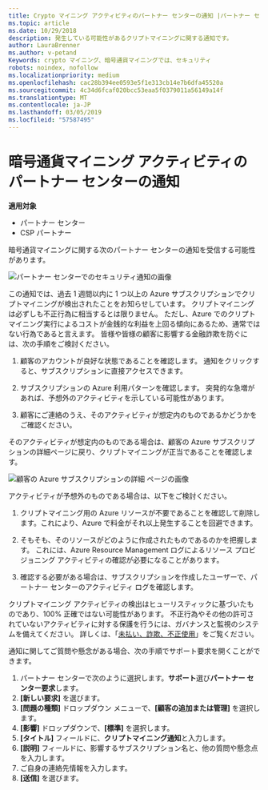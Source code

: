 ```yaml
---
title: Crypto マイニング アクティビティのパートナー センターの通知 |パートナー センター
ms.topic: article
ms.date: 10/29/2018
description: 発生している可能性があるクリプトマイニングに関する通知です。
author: LauraBrenner
ms.author: v-petand
Keywords: crypto マイニング、暗号通貨マイニングでは、セキュリティ
robots: noindex, nofollow
ms.localizationpriority: medium
ms.openlocfilehash: cac28b394ee0593e5f1e313cb14e7b6dfa45520a
ms.sourcegitcommit: 4c34d6fcaf020bcc53eaa5f0379011a56149a14f
ms.translationtype: MT
ms.contentlocale: ja-JP
ms.lasthandoff: 03/05/2019
ms.locfileid: "57587495"
---
```

# <a name="partner-center-notification-for-cryptocurrency-mining-activity"></a>暗号通貨マイニング アクティビティのパートナー センターの通知

**適用対象**

-  パートナー センター
-  CSP パートナー

暗号通貨マイニングに関する次のパートナー センターの通知を受信する可能性があります。
 
![パートナー センターでのセキュリティ通知の画像](images/crypto1.png)

この通知では、過去 1 週間以内に 1 つ以上の Azure サブスクリプションでクリプトマイニングが検出されたことをお知らせしています。 クリプトマイニングは必ずしも不正行為に相当するとは限りません。 ただし、Azure でのクリプトマイニング実行によるコストが金銭的な利益を上回る傾向にあるため、通常ではない行為であると言えます。 皆様や皆様の顧客に影響する金融詐欺を防ぐには、次の手順をご検討ください。

1.  顧客のアカウントが良好な状態であることを確認します。 通知をクリックすると、サブスクリプションに直接アクセスできます。

2.  サブスクリプションの Azure 利用パターンを確認します。 突発的な急増があれば、予想外のアクティビティを示している可能性があります。

3.  顧客にご連絡のうえ、そのアクティビティが想定内のものであるかどうかをご確認ください。

そのアクティビティが想定内のものである場合は、顧客の Azure サブスクリプションの詳細ページに戻り、クリプトマイニングが正当であることを確認します。 


![顧客の Azure サブスクリプションの詳細 ページの画像](images/crypto2.png)

アクティビティが予想外のものである場合は、以下をご検討ください。

1.  クリプトマイニング用の Azure リソースが不要であることを確認して削除します。これにより、Azure で料金がそれ以上発生することを回避できます。

2.  そもそも、そのリソースがどのように作成されたものであるのかを把握します。 これには、Azure Resource Management ログによるリソース プロビジョニング アクティビティの確認が必要になることがあります。

3.  確認する必要がある場合は、サブスクリプションを作成したユーザーで、パートナー センターのアクティビティ ログを確認します。

クリプトマイニング アクティビティの検出はヒューリスティックに基づいたものであり、100% 正確ではない可能性があります。 不正行為やその他の許可されていないアクティビティに対する保護を行うには、ガバナンスと監視のシステムを備えてください。 詳しくは、「[未払い、詐欺、不正使用](https://docs.microsoft.com/partner-center/non-payment--fraud--or-misuse)」をご覧ください。

通知に関してご質問や懸念がある場合、次の手順でサポート要求を開くことができます。

1.  パートナー センターで次のように選択します。**サポート**選び**パートナー センター要求**します。
3.  **[新しい要求]** を選びます。 
4.  **[問題の種類]** ドロップダウン メニューで、**[顧客の追加または管理]** を選択します。
5.  **[影響]** ドロップダウンで、**[標準]** を選択します。
6.  **[タイトル]** フィールドに、**クリプトマイニング通知**と入力します。
7.  **[説明]** フィールドに、影響するサブスクリプション名と、他の質問や懸念点を入力します。 
8.  ご自身の連絡先情報を入力します。
9.  **[送信]** を選びます。



